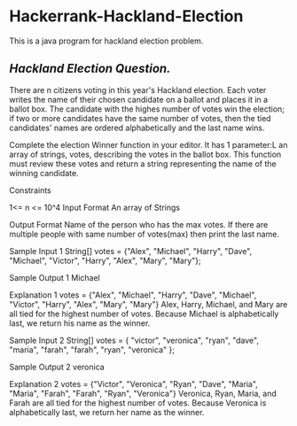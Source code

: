 # Hackerrank-Hackland-Election
This is a java program for hackland election problem.

## _Hackland Election Question._


There are n citizens voting in this year's Hackland election. Each voter writes the name of their chosen candidate on a ballot and places it in a ballot box. The candidate with the highes number of votes win the election; if two or more candidates have the same number of votes, then the tied candidates' names are ordered alphabetically and the last name wins.

Complete the election Winner function in your editor. It has 1 parameter:L an array of strings, votes, describing the votes in the ballot box. This function must review these votes and return a string representing the name of the winning candidate.

Constraints

1<= n <= 10^4
Input Format An array of Strings

Output Format Name of the person who has the max votes. If there are multiple people with same number of votes(max) then print the last name.

Sample Input 1 String[] votes = {"Alex", "Michael", "Harry", "Dave", "Michael", "Victor", "Harry", "Alex", "Mary", "Mary"};

Sample Output 1 Michael

Explanation 1 votes = {"Alex", "Michael", "Harry", "Dave", "Michael", "Victor", "Harry", "Alex", "Mary", "Mary"} Alex, Harry, Michael, and Mary are all tied for the highest number of votes. Because Michael is alphabetically last, we return his name as the winner.

Sample Input 2 String[] votes = { "victor", "veronica", "ryan", "dave", "maria", "farah", "farah", "ryan", "veronica" };

Sample Output 2 veronica

Explanation 2 votes = {"Victor", "Veronica", "Ryan", "Dave", "Maria", "Maria", "Farah", "Farah", "Ryan", "Veronica"} Veronica, Ryan, Maria, and Farah are all tied for the highest number of votes. Because Veronica is alphabetically last, we return her name as the winner.
